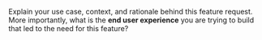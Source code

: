 Explain your use case, context, and rationale behind this feature request. More importantly, what is the **end user experience** you are trying to build that led to the need for this feature?
